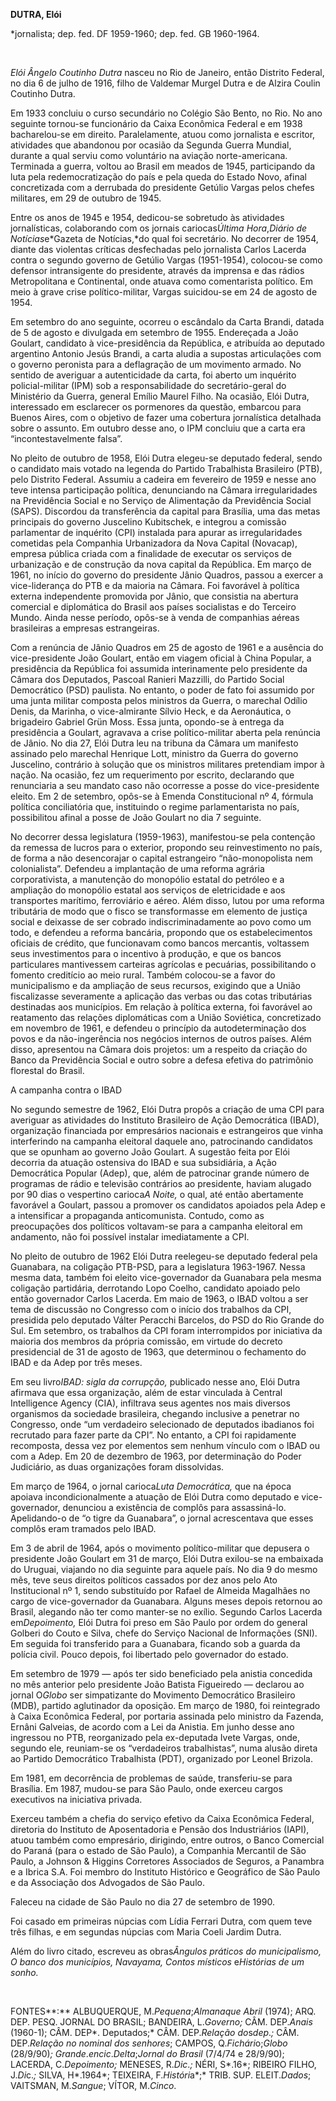 **DUTRA, Elói**

\*jornalista; dep. fed. DF 1959-1960; dep. fed. GB 1960-1964.

 

*Elói Ângelo Coutinho Dutra* nasceu no Rio de Janeiro, então Distrito
Federal, no dia 6 de julho de 1916, filho de Valdemar Murgel Dutra e de
Alzira Coulin Coutinho Dutra.

Em 1933 concluiu o curso secundário no Colégio São Bento, no Rio. No ano
seguinte tornou-se funcionário da Caixa Econômica Federal e em 1938
bacharelou-se em direito. Paralelamente, atuou como jornalista e
escritor, atividades que abandonou por ocasião da Segunda Guerra
Mundial, durante a qual serviu como voluntário na aviação
norte-americana. Terminada a guerra, voltou ao Brasil em meados de 1945,
participando da luta pela redemocratização do país e pela queda do
Estado Novo, afinal concretizada com a derrubada do presidente Getúlio
Vargas pelos chefes militares, em 29 de outubro de 1945.

Entre os anos de 1945 e 1954, dedicou-se sobretudo às atividades
jornalísticas, colaborando com os jornais cariocas*Última Hora*,*Diário
de Notícias*e*Gazeta de Notícias,*do qual foi secretário. No decorrer de
1954, diante das violentas críticas desfechadas pelo jornalista Carlos
Lacerda contra o segundo governo de Getúlio Vargas (1951-1954),
colocou-se como defensor intransigente do presidente, através da
imprensa e das rádios Metropolitana e Continental, onde atuava como
comentarista político. Em meio à grave crise político-militar, Vargas
suicidou-se em 24 de agosto de 1954.

Em setembro do ano seguinte, ocorreu o escândalo da Carta Brandi, datada
de 5 de agosto e divulgada em setembro de 1955. Endereçada a João
Goulart, candidato à vice-presidência da República, e atribuída ao
deputado argentino Antonio Jesús Brandi, a carta aludia a supostas
articulações com o governo peronista para a deflagração de um movimento
armado. No sentido de averiguar a autenticidade da carta, foi aberto um
inquérito policial-militar (IPM) sob a responsabilidade do
secretário-geral do Ministério da Guerra, general Emílio Maurel Filho.
Na ocasião, Elói Dutra, interessado em esclarecer os pormenores da
questão, embarcou para Buenos Aires, com o objetivo de fazer uma
cobertura jornalística detalhada sobre o assunto. Em outubro desse ano,
o IPM concluiu que a carta era “incontestavelmente falsa”.

No pleito de outubro de 1958, Elói Dutra elegeu-se deputado federal,
sendo o candidato mais votado na legenda do Partido Trabalhista
Brasileiro (PTB), pelo Distrito Federal. Assumiu a cadeira em fevereiro
de 1959 e nesse ano teve intensa participação política, denunciando na
Câmara irregularidades na Previdência Social e no Serviço de Alimentação
da Previdência Social (SAPS). Discordou da transferência da capital para
Brasília, uma das metas principais do governo Juscelino Kubitschek, e
integrou a comissão parlamentar de inquérito (CPI) instalada para apurar
as irregularidades cometidas pela Companhia Urbanizadora da Nova Capital
(Novacap), empresa pública criada com a finalidade de executar os
serviços de urbanização e de construção da nova capital da República. Em
março de 1961, no início do governo do presidente Jânio Quadros, passou
a exercer a vice-liderança do PTB e da maioria na Câmara. Foi favorável
à política externa independente promovida por Jânio, que consistia na
abertura comercial e diplomática do Brasil aos países socialistas e do
Terceiro Mundo. Ainda nesse período, opôs-se à venda de companhias
aéreas brasileiras a empresas estrangeiras.

Com a renúncia de Jânio Quadros em 25 de agosto de 1961 e a ausência do
vice-presidente João Goulart, então em viagem oficial à China Popular, a
presidência da República foi assumida interinamente pelo presidente da
Câmara dos Deputados, Pascoal Ranieri Mazzilli, do Partido Social
Democrático (PSD) paulista. No entanto, o poder de fato foi assumido por
uma junta militar composta pelos ministros da Guerra, o marechal Odílio
Denis, da Marinha, o vice-almirante Sílvio Heck, e da Aeronáutica, o
brigadeiro Gabriel Grün Moss. Essa junta, opondo-se à entrega da
presidência a Goulart, agravava a crise político-militar aberta pela
renúncia de Jânio. No dia 27, Elói Dutra leu na tribuna da Câmara um
manifesto assinado pelo marechal Henrique Lott, ministro da Guerra do
governo Juscelino, contrário à solução que os ministros militares
pretendiam impor à nação. Na ocasião, fez um requerimento por escrito,
declarando que renunciaria a seu mandato caso não ocorresse a posse do
vice-presidente eleito. Em 2 de setembro, opôs-se à Emenda
Constitucional nº 4, fórmula política conciliatória que, instituindo o
regime parlamentarista no país, possibilitou afinal a posse de João
Goulart no dia 7 seguinte.

No decorrer dessa legislatura (1959-1963), manifestou-se pela contenção
da remessa de lucros para o exterior, propondo seu reinvestimento no
país, de forma a não desencorajar o capital estrangeiro “não-monopolista
nem colonialista”. Defendeu a implantação de uma reforma agrária
corporativista, a manutenção do monopólio estatal do petróleo e a
ampliação do monopólio estatal aos serviços de eletricidade e aos
transportes marítimo, ferroviário e aéreo. Além disso, lutou por uma
reforma tributária de modo que o fisco se transformasse em elemento de
justiça social e deixasse de ser cobrado indiscriminadamente ao povo
como um todo, e defendeu a reforma bancária, propondo que os
estabelecimentos oficiais de crédito, que funcionavam como bancos
mercantis, voltassem seus investimentos para o incentivo à produção, e
que os bancos particulares mantivessem carteiras agrícolas e pecuárias,
possibilitando o fomento creditício ao meio rural. Também colocou-se a
favor do municipalismo e da ampliação de seus recursos, exigindo que a
União fiscalizasse severamente a aplicação das verbas ou das cotas
tributárias destinadas aos municípios. Em relação à política externa,
foi favorável ao reatamento das relações diplomáticas com a União
Soviética, concretizado em novembro de 1961, e defendeu o princípio da
autodeterminação dos povos e da não-ingerência nos negócios internos de
outros países. Além disso, apresentou na Câmara dois projetos: um a
respeito da criação do Banco da Previdência Social e outro sobre a
defesa efetiva do patrimônio florestal do Brasil.

A campanha contra o IBAD

No segundo semestre de 1962, Elói Dutra propôs a criação de uma CPI para
averiguar as atividades do Instituto Brasileiro de Ação Democrática
(IBAD), organização financiada por empresários nacionais e estrangeiros
que vinha interferindo na campanha eleitoral daquele ano, patrocinando
candidatos que se opunham ao governo João Goulart. A sugestão feita por
Elói decorria da atuação ostensiva do IBAD e sua subsidiária, a Ação
Democrática Popular (Adep), que, além de patrocinar grande número de
programas de rádio e televisão contrários ao presidente, haviam alugado
por 90 dias o vespertino carioca*A Noite,* o qual, até então abertamente
favorável a Goulart, passou a promover os candidatos apoiados pela Adep
e a intensificar a propaganda anticomunista. Contudo, como as
preocupações dos políticos voltavam-se para a campanha eleitoral em
andamento, não foi possível instalar imediatamente a CPI.

No pleito de outubro de 1962 Elói Dutra reelegeu-se deputado federal
pela Guanabara, na coligação PTB-PSD, para a legislatura 1963-1967.
Nessa mesma data, também foi eleito vice-governador da Guanabara pela
mesma coligação partidária, derrotando Lopo Coelho, candidato apoiado
pelo então governador Carlos Lacerda. Em maio de 1963, o IBAD voltou a
ser tema de discussão no Congresso com o início dos trabalhos da CPI,
presidida pelo deputado Válter Peracchi Barcelos, do PSD do Rio Grande
do Sul. Em setembro, os trabalhos da CPI foram interrompidos por
iniciativa da maioria dos membros da própria comissão, em virtude do
decreto presidencial de 31 de agosto de 1963, que determinou o
fechamento do IBAD e da Adep por três meses.

Em seu livro*IBAD: sigla da corrupção,* publicado nesse ano, Elói Dutra
afirmava que essa organização, além de estar vinculada à Central
Intelligence Agency (CIA), infiltrava seus agentes nos mais diversos
organismos da sociedade brasileira, chegando inclusive a penetrar no
Congresso, onde “um verdadeiro selecionado de deputados ibadianos foi
recrutado para fazer parte da CPI”. No entanto, a CPI foi rapidamente
recomposta, dessa vez por elementos sem nenhum vínculo com o IBAD ou com
a Adep. Em 20 de dezembro de 1963, por determinação do Poder Judiciário,
as duas organizações foram dissolvidas.

Em março de 1964, o jornal carioca*Luta Democrática,* que na época
apoiava incondicionalmente a atuação de Elói Dutra como deputado e
vice-governador, denunciou a existência de complôs para assassiná-lo.
Apelidando-o de “o tigre da Guanabara”, o jornal acrescentava que esses
complôs eram tramados pelo IBAD.

Em 3 de abril de 1964, após o movimento político-militar que depusera o
presidente João Goulart em 31 de março, Elói Dutra exilou-se na
embaixada do Uruguai, viajando no dia seguinte para aquele país. No dia
9 do mesmo mês, teve seus direitos políticos cassados por dez anos pelo
Ato Institucional nº 1, sendo substituído por Rafael de Almeida
Magalhães no cargo de vice-governador da Guanabara. Alguns meses depois
retornou ao Brasil, alegando não ter como manter-se no exílio. Segundo
Carlos Lacerda em*Depoimento,* Elói Dutra foi preso em São Paulo por
ordem do general Golberi do Couto e Silva, chefe do Serviço Nacional de
Informações (SNI). Em seguida foi transferido para a Guanabara, ficando
sob a guarda da polícia civil. Pouco depois, foi libertado pelo
governador do estado.

Em setembro de 1979 — após ter sido beneficiado pela anistia concedida
no mês anterior pelo presidente João Batista Figueiredo — declarou ao
jornal O*Globo* ser simpatizante do Movimento Democrático Brasileiro
(MDB), partido aglutinador da oposição. Em março de 1980, foi
reintegrado à Caixa Econômica Federal, por portaria assinada pelo
ministro da Fazenda, Ernâni Galveias, de acordo com a Lei da Anistia. Em
junho desse ano ingressou no PTB, reorganizado pela ex-deputada Ivete
Vargas, onde, segundo ele, reuniam-se os “verdadeiros trabalhistas”,
numa alusão direta ao Partido Democrático Trabalhista (PDT), organizado
por Leonel Brizola.

Em 1981, em decorrência de problemas de saúde, transferiu-se para
Brasília. Em 1987, mudou-se para São Paulo, onde exerceu cargos
executivos na iniciativa privada.

Exerceu também a chefia do serviço efetivo da Caixa Econômica Federal,
diretoria do Instituto de Aposentadoria e Pensão dos Industriários
(IAPI), atuou também como empresário, dirigindo, entre outros, o Banco
Comercial do Paraná (para o estado de São Paulo), a Companhia Mercantil
de São Paulo, a Johnson & Higgins Corretores Associados de Seguros, a
Panambra e a Ibrica S.A. Foi membro do Instituto Histórico e Geográfico
de São Paulo e da Associação dos Advogados de São Paulo.

Faleceu na cidade de São Paulo no dia 27 de setembro de 1990.

Foi casado em primeiras núpcias com Lídia Ferrari Dutra, com quem teve
três filhas, e em segundas núpcias com Maria Coeli Jardim Dutra.

Além do livro citado, escreveu as obras*Ângulos práticos do
municipalismo, O banco dos municípios, Navayama, Contos místicos*
e*Histórias de um sonho.*

 

FONTES**:** ALBUQUERQUE, M.*Pequena*;*Almanaque Abril* (1974); ARQ. DEP.
PESQ. JORNAL DO BRASIL; BANDEIRA, L.*Governo;* CÂM. DEP.*Anais*
(1960-1); CÂM. DEP*. Deputados;* CÂM. DEP.*Relação do*s*dep*.*;* CÂM.
DEP.*Relação no nominal dos senhores*; CAMPOS, Q.*Fichári*o;*Globo*
(28/9/90)*; Grande*.*encic*.*Delta*;*Jornal do Brasil* (7/4/74 e
28/9/90); LACERDA, C.*Depoimento;* MENESES, R.*Dic*.*;* NÉRI, S*.16*;
RIBEIRO FILHO, J.*Di*c.*;* SILVA, H*.1964*; TEIXEIRA, F.*Históri*a*;*
TRIB. SUP. ELEIT.*Dados*; VAITSMAN, M.*Sangue*; VÍTOR, M.*Cinco*.

 
